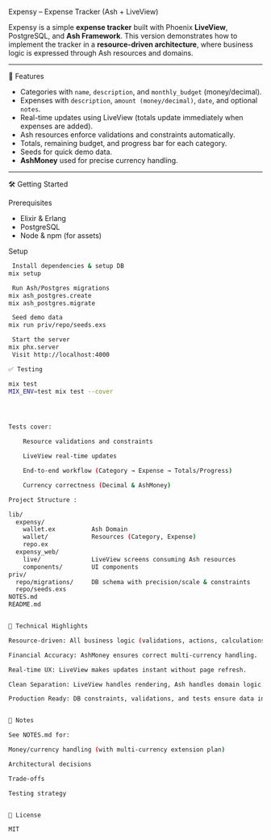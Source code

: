  Expensy – Expense Tracker (Ash + LiveView)

Expensy is a simple **expense tracker** built with Phoenix **LiveView**, PostgreSQL, and **Ash Framework**.
This version demonstrates how to implement the tracker in a **resource-driven architecture**, where business logic is expressed through Ash resources and domains.

---

 🚀 Features
- Categories with `name`, `description`, and `monthly_budget` (money/decimal).
- Expenses with `description`, `amount (money/decimal)`, `date`, and optional `notes`.
- Real-time updates using LiveView (totals update immediately when expenses are added).
- Ash resources enforce validations and constraints automatically.
- Totals, remaining budget, and progress bar for each category.
- Seeds for quick demo data.
- **AshMoney** used for precise currency handling.

---

 🛠️ Getting Started

 Prerequisites
- Elixir & Erlang
- PostgreSQL
- Node & npm (for assets)

 Setup
```bash
 Install dependencies & setup DB
mix setup

 Run Ash/Postgres migrations
mix ash_postgres.create
mix ash_postgres.migrate

 Seed demo data
mix run priv/repo/seeds.exs

 Start the server
mix phx.server
 Visit http://localhost:4000

✅ Testing

mix test
MIX_ENV=test mix test --cover




Tests cover:

    Resource validations and constraints

    LiveView real-time updates

    End-to-end workflow (Category → Expense → Totals/Progress)

    Currency correctness (Decimal & AshMoney)

Project Structure :

lib/
  expensy/
    wallet.ex          Ash Domain
    wallet/            Resources (Category, Expense)
    repo.ex
  expensy_web/
    live/              LiveView screens consuming Ash resources
    components/        UI components
priv/
  repo/migrations/     DB schema with precision/scale & constraints
  repo/seeds.exs
NOTES.md
README.md


🧠 Technical Highlights

Resource-driven: All business logic (validations, actions, calculations) is encapsulated in Ash resources.

Financial Accuracy: AshMoney ensures correct multi-currency handling.

Real-time UX: LiveView makes updates instant without page refresh.

Clean Separation: LiveView handles rendering, Ash handles domain logic.

Production Ready: DB constraints, validations, and tests ensure data integrity.


📄 Notes

See NOTES.md for:

Money/currency handling (with multi-currency extension plan)

Architectural decisions

Trade-offs

Testing strategy


🔑 License

MIT
